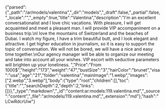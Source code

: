 {"parsed":{"_path":"/ar/models/valentina","_dir":"models","_draft":false,"_partial":false,"_locale":"","_empty":true,"title":"Valentina","description":"I'm an excellent conversationalist and I love chic vacations. With pleasure, I will get acquainted and meet a pleasant man. I will provide VIP accompaniment on a business trip.\nI love the mountains of Switzerland and the beaches of Dubai. I watch my figure, I have a trim beautiful butt, and I look elegant and attractive. I get higher education in journalism, so it is easy to support the topic of conversation. We will not be bored, we will have a nice and easy time together.\nOur agency manager will be able to organize our meeting and take into account all your wishes.  VIP escort with seductive parameters will brighten up your loneliness. ","Price":"From 1000$","height":"173","weight":"47","bustSize":"3","hairColor":"brunet","visa":"usa","age":"21","folder":"valentina","mainImage":"1.webp","images":["2.webp","3.webp"],"body":{"type":"root","children":[],"toc":{"title":"","searchDepth":2,"depth":2,"links":[]}},"_type":"markdown","_id":"content:ar:models:119.valentina.md","_source":"content","_file":"ar/models/119.valentina.md","_extension":"md"},"hash":"LCwRdcrUiw"}